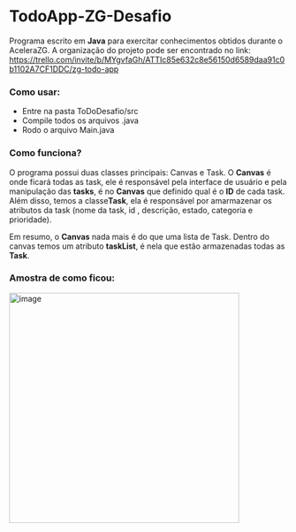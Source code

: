# TodoApp-ZG-Desafio

Programa escrito em **Java** para exercitar conhecimentos obtidos durante o AceleraZG. A organização do projeto pode ser encontrado no link: https://trello.com/invite/b/MYgvfaGh/ATTIc85e632c8e56150d6589daa91c0b1102A7CF1DDC/zg-todo-app

### Como usar:

- Entre na pasta ToDoDesafio/src
- Compile todos os arquivos .java
- Rodo o arquivo Main.java

### Como funciona?

O programa possui duas classes principais: Canvas e Task. O **Canvas** é onde ficará todas as task, ele é responsável pela interface de usuário e pela manipulação das **tasks**, é no **Canvas** que definido qual é o **ID** de cada task. Além disso, temos a classe**Task**, ela é responsável por amarmazenar os atributos da task (nome da task, id , descrição, estado, categoria e  prioridade).

Em resumo, o **Canvas** nada mais é do que uma lista de Task. Dentro do canvas temos um atributo **taskList**, é nela que estão armazenadas todas as **Task**.

### Amostra de como ficou:

<img width="416" alt="image" src="https://github.com/VictorCalebeIFG/TodoApp-ZG-Desafio/assets/84258178/b7e61311-563a-4a04-a0b3-5fe31f649f52">

